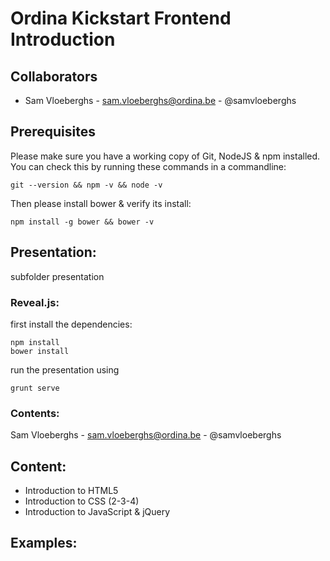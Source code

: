 # Ordina Kickstart Frontend Introduction

## Collaborators

* Sam Vloeberghs - sam.vloeberghs@ordina.be - @samvloeberghs

## Prerequisites

Please make sure you have a working copy of Git, NodeJS & npm installed.
You can check this by running these commands in a commandline:

    git --version && npm -v && node -v

Then please install bower & verify its install:

    npm install -g bower && bower -v

## Presentation:

subfolder presentation

### Reveal.js:

first install the dependencies:

    npm install
    bower install

run the presentation using

    grunt serve

### Contents:

Sam Vloeberghs - sam.vloeberghs@ordina.be - @samvloeberghs

## Content:
- Introduction to HTML5
- Introduction to CSS (2-3-4)
- Introduction to JavaScript & jQuery

## Examples:

